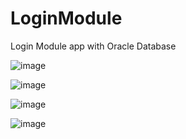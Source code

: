 # LoginModule
Login Module app with Oracle Database

![image](https://user-images.githubusercontent.com/66377435/229896233-33a1acd2-be99-424e-bf09-6ea9f1b100f3.png)

![image](https://user-images.githubusercontent.com/66377435/229362476-bb47a004-e72e-4720-a891-8103f76e0462.png)

![image](https://user-images.githubusercontent.com/66377435/229362497-f010a1fd-ac03-48dc-9032-9218be0a5669.png)

![image](https://user-images.githubusercontent.com/66377435/230143085-b9ac1c6d-3699-4142-8cc7-40d2fea89476.png)
